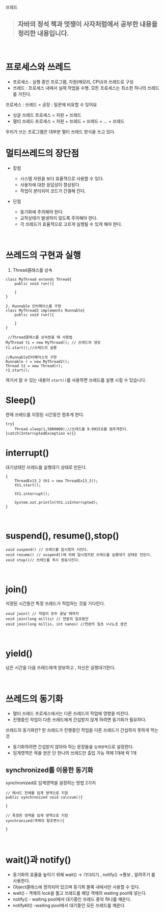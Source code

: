 쓰레드
>## 자바의 정석 책과 멋쟁이 사자처럼에서 공부한 내용을 정리한 내용입니다.

&nbsp;
# 프로세스와 쓰레드
* 프로세스 : 실행 중인 프로그램, 자원(메모리, CPU)과 쓰레드로 구성
* 쓰레드 :  프로세스 내에서 실제 작업을 수행. 모든 프로세스는 최소한 하나의 쓰레드를 가진다.


프로세스 : 쓰레드 = 공장 : 일꾼에 비유할 수 있어요

* 싱글 쓰레드 프로세스 = 자원 + 쓰레드
* 멀티 쓰레드 프로세스 = 자원 + 쓰레드 + 쓰레드 + ... + 쓰레드

우리가 쓰는 프로그램은 대부분 멀티 쓰레드 방식을 쓰고 있다.

# 멀티쓰레드의 장단점

* 장점
  + 시스템 자원을 보다 효율적으로 사용할 수 있다.
  + 사용자에 대한 응답성이 향상된다.
  + 작업이 분리되어 코드가 간결해 진다.

* 단점
	+ 동기화에 주의해야 한다.
	+ 교착상태가 발생하지 않도록 주의해야 한다.
	+ 각 쓰레드가 효율적으로 고르게 실행될 수 있게 해야 한다.

&nbsp;
# 쓰레드의 구현과 실행
1. Thread클래스를 상속
```
class MyThread extends Thread{
	public void run(){

	}
}

```
```
2. Runnable 인터페이스를 구현
class MyThread2 implements Runnable{
	public void run(){

	}
}
```
```
 //Thread클래스를 상속받을 때 사용법
MyThread t1 = new MyThread(); // 쓰레드의 생성
t1.start();//쓰레드의 실행

//Runnable인터페이스의 구현
Runnable r = new MyThread2();
Thread t2 = new Thread(r);
r2.start();
```

여기서 알 수 있는 내용이 `start()`를 사용하면 쓰레드를 실행 시킬 수 있습니다.
&nbsp;
# Sleep()
현재 쓰레드를 지정된 시간동안 멈추게 한다.
```
try{
	Thread.sleep(1,5000000);//쓰레드를 0.0015초를 멈추게한다.
}catch(InterruptedException e){}
```

# interrupt()
대기상태인 쓰레드를 실행대기 상태로 만든다.
```
{
	ThreadEx13_2 th1 = new ThreadEx13_2();
	th1.start();

	th1.interrupt();
	
	System.out.println(th1.isInterrupted);
}
```
&nbsp;
# suspend(), resume(),stop()
```
void suspend() // 쓰레드를 일시정지 시킨다.
void resume() // suspend()에 의해 일시정지된 쓰레드를 실행대기 상태로 만든다.
void stop()// 쓰레드를 즉시 종료시킨다.
```
&nbsp;
# join()
지정된 시간동안 특정 쓰레드가 적업하는 것을 기다린다.
```
void join() // 작업이 모두 끝날 때까지
void join(long millis) // 천분의 일초동안
void join(long millis, int nanos) //천분의 일초 +나노초 동안
```
&nbsp;
# yield()
남은 시간을 다음 쓰레드에게 양보하고 , 자신은 실행대기한다.

&nbsp;
# 쓰레드의 동기화
* 멀티 쓰레드 프로세스에서는 다른 쓰레드의 작업에 영향을 미친다.
* 진행중인 작업이 다른 쓰레드에게 간섭받지 않게 하려면 동기화가 필요하다.

쓰레드의 동기화란? 한 쓰레드가 진행중인 작업을 다른 쓰레드가 간섭하지 못하게 막는 것

* 동기화하려면 간섭받지 않아야 하는 문장들을 `임계영역`으로 설정한다.
* 임계영역은 락을 얻은 단 한나의 쓰레드만 출입 가능 객체 1개에 락 1개
## synchronized를 이용한 동기화
synchronized로 임계영역을 설정하는 방법 2가지
```
// 메서드 전체를 임계 영역으로 지정
public synchronized void calcsum(){

}

// 특정한 영역을 임계 영역으로 지정
synchronized(객체의 참조변수){

}
```
&nbsp;
# wait()과 notify()
* 동기화의 효율을 높이기 위해 wait() -> 기다리기 , notify() ->통보 , 알려주기 를 사용한다.
* Object클래스에 정의되어 있으며 동기화 블록 내에서만 사용할 수 있다.
* wait() - 객체의 lock을 풀고 쓰레드를 해당 객체의 waiting pool에 넣는다.
* notify() - waiting pool에서 대기중인 쓰레드 중의 하나를 깨운다.
* notifyAll() -waiting pool에서 대기중인 모든 쓰레드를 깨운다.
